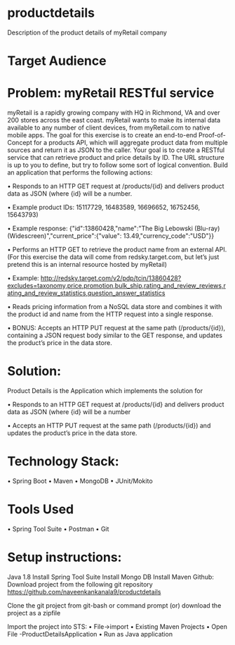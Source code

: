 # productdetails
Description of the product details of myRetail company

# Target Audience


# Problem: myRetail RESTful service

myRetail is a rapidly growing company with HQ in Richmond, VA and over 200 stores across the east coast. myRetail wants to make its internal data available to any number of client devices, from myRetail.com to native mobile apps. 
The goal for this exercise is to create an end-to-end Proof-of-Concept for a products API, which will aggregate product data from multiple sources and return it as JSON to the caller. 
Your goal is to create a RESTful service that can retrieve product and price details by ID. The URL structure is up to you to define, but try to follow some sort of logical convention.
Build an application that performs the following actions: 

•	Responds to an HTTP GET request at /products/{id} and delivers product data as JSON (where {id} will be a number. 

•	Example product IDs: 15117729, 16483589, 16696652, 16752456, 15643793) 

•	Example response: {"id":13860428,"name":"The Big Lebowski (Blu-ray) (Widescreen)","current_price":{"value": 13.49,"currency_code":"USD"}}

•	Performs an HTTP GET to retrieve the product name from an external API. (For this exercise the data will come from redsky.target.com, but let’s just pretend this is an internal resource hosted by myRetail) 

•	Example: http://redsky.target.com/v2/pdp/tcin/13860428?excludes=taxonomy,price,promotion,bulk_ship,rating_and_review_reviews,rating_and_review_statistics,question_answer_statistics

•	Reads pricing information from a NoSQL data store and combines it with the product id and name from the HTTP request into a single response. 

•	BONUS: Accepts an HTTP PUT request at the same path (/products/{id}), containing a JSON request body similar to the GET response, and updates the product’s price in the data store. 


# Solution:

Product Details is the Application which implements the solution for 

• Responds to an HTTP GET request at /products/{id} and delivers product data as JSON (where {id} will be a number

• Accepts an HTTP PUT request at the same path (/products/{id}) and updates the product’s price in the data store. 


# Technology Stack:
• Spring Boot
• Maven
• MongoDB
• JUnit/Mokito

# Tools Used
• Spring Tool Suite
• Postman
• Git

# Setup instructions:
Java 1.8
Install Spring Tool Suite 
Install Mongo DB
Install Maven 
Github: Download project from the following git repository https://github.com/naveenkankanala9/productdetails

Clone the git project from git-bash or command prompt (or) download the project as a zipfile

Import the project into STS:
• File->import
• Existing Maven Projects
• Open File -ProductDetailsApplication
• Run as Java application



